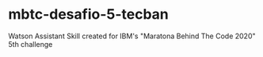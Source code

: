 # mbtc-desafio-5-tecban
Watson Assistant Skill created for IBM's "Maratona Behind The Code 2020" 5th challenge 
